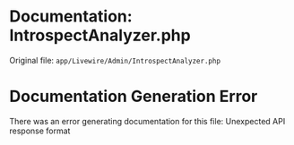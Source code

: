 # Documentation: IntrospectAnalyzer.php

Original file: `app/Livewire/Admin/IntrospectAnalyzer.php`

# Documentation Generation Error

There was an error generating documentation for this file: Unexpected API response format